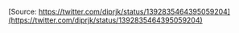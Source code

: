 [Source: https://twitter.com/diprjk/status/1392835464395059204](https://twitter.com/diprjk/status/1392835464395059204)